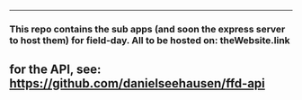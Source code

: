 ----
### This repo contains the sub apps (and soon the express server to host them) for field-day. All to be hosted on: theWebsite.link

for the API, see: https://github.com/danielseehausen/ffd-api
----
